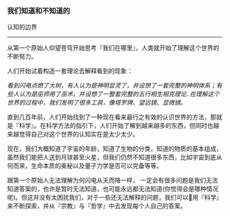 ### 我们知道和不知道的

认知的边界

---

从第一个原始人仰望苍穹开始思考『我们在哪里』，人类就开始了理解这个世界的不断努力。

人们开始试着构造一套理论去解释看到的现象：

_看到闪电点燃了大树，有人认为是神明显灵了，并设想了一套完整的神明体系；有些人认为是巫师用了巫术，并设想了一整套完整的五行相生相克理论..在理解这个世界的过程中，我们发明了很多工具，像塔罗牌、望远镜、显微镜。_

直到几百年前，人们开始找到了一种现在看来最行之有效的认识世界的方法，那就是『科学』。在科学方法的指引下，人们开始了解到越来越多的东西，但同时也越来越觉得自己对这个世界的认知实在是太少太少。

现在，我们大概知道了宇宙的年龄，知道了生物的分类，知道的物质的基本组成，虽然我们能把人送到月球甚至火星，但我们仍然不知道很多东西，比如宇宙到底从何而来，生命本质的奥秘以及量子力学是否可以完备等等。

跟第一个原始人无法理解为何闪电从天而降一样， 一定会有很多问题是我们无法知道答案的，也许是暂时无法知道，也可能永远都无法知道\(你觉得会是哪种情况呢\)。但这并没有太困扰我们，对于一些还无法解释的问题，我们可以用『科学』来不断探索，并从『宗教』与『哲学』中去发现每个人自己的答案。

